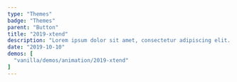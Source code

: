 ```yaml
---
type: "Themes"
badge: "Themes"
parent: "Button"
title: "2019-xtend"
description: "Lorem ipsum dolor sit amet, consectetur adipiscing elit. Nunc tempus laoreet leo sit amet iaculis."
date: "2019-10-10"
demos: [
  "vanilla/demos/animation/2019-xtend"
]
---
```

